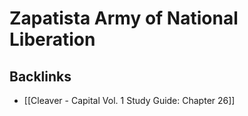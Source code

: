 # Zapatista Army of National Liberation



## Backlinks

-   [[Cleaver - Capital Vol. 1 Study Guide: Chapter 26]]
